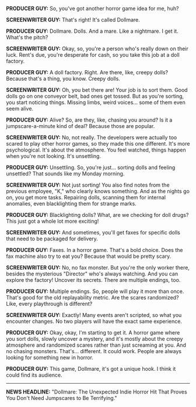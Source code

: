 **PRODUCER GUY:** So, you've got another horror game idea for me, huh?

**SCREENWRITER GUY:** That's right! It's called Dollmare.

**PRODUCER GUY:** Dollmare. Dolls. And a mare. Like a nightmare. I get it. What's the pitch?

**SCREENWRITER GUY:** Okay, so, you're a person who's really down on their luck. Rent's due, you're desperate for cash, so you take this job at a doll factory.

**PRODUCER GUY:** A doll factory. Right. Are there, like, creepy dolls? Because that's a thing, you know. Creepy dolls.

**SCREENWRITER GUY:** Oh, you bet there are! Your job is to sort them. Good dolls go on one conveyor belt, bad ones get tossed. But as you're sorting, you start noticing things. Missing limbs, weird voices... some of them even seem alive.

**PRODUCER GUY:** Alive? So, are they, like, chasing you around? Is it a jumpscare-a-minute kind of deal? Because those are popular.

**SCREENWRITER GUY:** No, not really. The developers were actually too scared to play other horror games, so they made this one different. It's more psychological. It's about the atmosphere. You feel watched, things happen when you're not looking. It's unsettling.

**PRODUCER GUY:** Unsettling. So, you're just... sorting dolls and feeling unsettled? That sounds like my Monday morning.

**SCREENWRITER GUY:** Not just sorting! You also find notes from the previous employee, "K," who clearly knows something. And as the nights go on, you get more tasks. Repairing dolls, scanning them for internal anomalies, even blacklighting them for strange marks.

**PRODUCER GUY:** Blacklighting dolls? What, are we checking for doll drugs? This just got a whole lot more exciting!

**SCREENWRITER GUY:** And sometimes, you'll get faxes for specific dolls that need to be packaged for delivery.

**PRODUCER GUY:** Faxes. In a horror game. That's a bold choice. Does the fax machine also try to eat you? Because that would be pretty scary.

**SCREENWRITER GUY:** No, no fax monster. But you're the only worker there, besides the mysterious "Director" who's always watching. And you can explore the factory! Uncover its secrets. There are multiple endings, too.

**PRODUCER GUY:** Multiple endings. So, people will play it more than once. That's good for the old replayability metric. Are the scares randomized? Like, every playthrough is different?

**SCREENWRITER GUY:** Exactly! Many events aren't scripted, so what you encounter changes. No two players will have the exact same experience.

**PRODUCER GUY:** Okay, okay, I'm starting to get it. A horror game where you sort dolls, slowly uncover a mystery, and it's mostly about the creepy atmosphere and randomized scares rather than just screaming at you. And no chasing monsters. That's... different. It could work. People are always looking for something new in horror.

**PRODUCER GUY:** This game, Dollmare, it's got a unique hook. I think it could find its audience.

***

**NEWS HEADLINE:** "Dollmare: The Unexpected Indie Horror Hit That Proves You Don't Need Jumpscares to Be Terrifying."